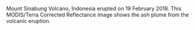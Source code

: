 <p>Mount Sinabung Volcano, Indonesia erupted on 19 February 2018. This MODIS/Terra Corrected Reflectance image shows the ash plume from the volcanic eruption.</p>
